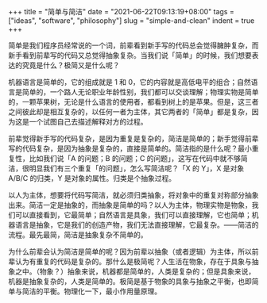 +++
title = "简单与简洁"
date = "2021-06-22T09:13:19+08:00"
tags = ["ideas", "software", "philosophy"]
slug = "simple-and-clean"
indent = true
+++

简单是我们程序员经常说的一个词，前辈看到新手写的代码总会觉得臃肿复杂，而新手看到前辈写的代码又总觉得抽象复杂。当我们说「简单」的时候，我们想要表达的究竟是什么？极简又是什么呢？

机器语言是简单的，它的组成就是 1 和 0，它的内容就是高低电平的组合；自然语言是简单的，一个路人无论职业年龄性别，我们都可以交谈理解；物理实物是简单的，一颗苹果树，无论是什么语言的使用者，都看到树上的是苹果。但是，这三者之间彼此却是相互复杂的，以任何一者为主体，其它两者的「简单」都是复杂，因为这是一个试图自己去描述解释对方的过程。

前辈觉得新手写的代码复杂，是因为重复是复杂的，简洁是简单的；新手觉得前辈写的代码复杂，是因为抽象是复杂的，直接是简单的。简洁指的是什么呢？最小重复性，比如我们说「A 的问题；B 的问题；C 的问题」，这写在代码中就不够简洁，很明显我们有三个重复「的问题」，怎么写简洁呢？「X 的 Y」，X 是对象 A/B/C 的归类，Y 是对象的属性。归类是个抽象过程。

以人为主体，想要将代码写简洁，就必须归类抽象，将对象中的重复对称部分抽象出来。简洁一定是抽象的，而抽象是简单的吗？以人为主体，物理实物是物象，我们可以直接看到，它最简单；自然语言是具象，我们可以直接理解，它也简单；机器语言是抽象，它是我们的创造产物，我们无法直接理解，它最复杂。——简洁的流程。最先最简，简洁是抽象复杂不简单的。

为什么前辈会认为简洁是简单的呢？因为前辈以抽象（或者逻辑）为主体，所以前辈认为有重复的代码是复杂的。那什么是极简呢？人生活在物象，存在于具象与抽象之中。（物象？）抽象来说，机器都是简单的，人类是复杂的；但是具象来说，机器是抽象复杂的，人类是简单的。极简是基于物象的具象与抽象之平衡，也即简单与简洁的平衡。物理化一下，最小作用量原理。
